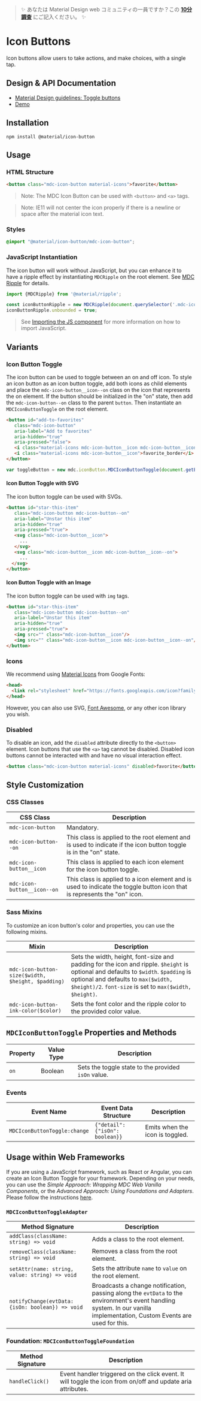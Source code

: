 <!--docs:
title: "Icon Buttons"
layout: detail
section: components
iconId: button
path: /catalog/buttons/icon-buttons/
-->

> ✨ あなたは Material Design web コミュニティの一員ですか？この <a href='https://bit.ly/materialwebsurvey'>**10分調査**</a> にご記入ください。 ✨

# Icon Buttons

<!--<div class="article__asset">
  <a class="article__asset-link"
     href="https://material-components.github.io/material-components-web-catalog/#/component/icon-button">
    <img src="{{ site.rootpath }}/images/mdc_web_screenshots/icon-toggles.png" width="20" alt="Icon buttons screenshot">
  </a>
</div>-->

Icon buttons allow users to take actions, and make choices, with a single tap.

## Design & API Documentation

<ul class="icon-list">
  <li class="icon-list-item icon-list-item--spec">
    <a href="https://material.io/go/design-buttons#toggle-button">Material Design guidelines: Toggle buttons</a>
  </li>
  <li class="icon-list-item icon-list-item--link">
    <a href="https://material-components.github.io/material-components-web-catalog/#/component/icon-button">Demo</a>
  </li>
</ul>

## Installation

```
npm install @material/icon-button
```

## Usage

### HTML Structure

```html
<button class="mdc-icon-button material-icons">favorite</button>
```

> Note: The MDC Icon Button can be used with `<button>` and `<a>` tags.

> Note: IE11 will not center the icon properly if there is a newline or space after the material icon text.

### Styles

```scss
@import "@material/icon-button/mdc-icon-button";
```

### JavaScript Instantiation

The icon button will work without JavaScript, but you can enhance it to have a ripple effect by instantiating `MDCRipple` on the root element.
See [MDC Ripple](../mdc-ripple) for details.

```js
import {MDCRipple} from '@material/ripple';

const iconButtonRipple = new MDCRipple(document.querySelector('.mdc-icon-button'));
iconButtonRipple.unbounded = true;
```

> See [Importing the JS component](../../docs/importing-js.md) for more information on how to import JavaScript.

## Variants

### Icon Button Toggle

The icon button can be used to toggle between an on and off icon. To style an icon button as an icon button toggle, add
both icons as child elements and place the `mdc-icon-button__icon--on` class on the icon that represents the on element.
If the button should be initialized in the "on" state, then add the `mdc-icon-button--on` class to the parent `button`.
Then instantiate an `MDCIconButtonToggle` on the root element.

```html
<button id="add-to-favorites"
   class="mdc-icon-button"
   aria-label="Add to favorites"
   aria-hidden="true"
   aria-pressed="false">
   <i class="material-icons mdc-icon-button__icon mdc-icon-button__icon--on">favorite</i>
   <i class="material-icons mdc-icon-button__icon">favorite_border</i>
</button>
```

```js
var toggleButton = new mdc.iconButton.MDCIconButtonToggle(document.getElementById('add-to-favorites'));
```

#### Icon Button Toggle with SVG

The icon button toggle can be used with SVGs.

```html
<button id="star-this-item"
   class="mdc-icon-button mdc-icon-button--on"
   aria-label="Unstar this item"
   aria-hidden="true"
   aria-pressed="true">
   <svg class="mdc-icon-button__icon">
     ...
   </svg>
   <svg class="mdc-icon-button__icon mdc-icon-button__icon--on">
     ...
  </svg>
</button>
```

#### Icon Button Toggle with an Image

The icon button toggle can be used with `img` tags.

```html
<button id="star-this-item"
   class="mdc-icon-button mdc-icon-button--on"
   aria-label="Unstar this item"
   aria-hidden="true"
   aria-pressed="true">
   <img src="" class="mdc-icon-button__icon"/>
   <img src="" class="mdc-icon-button__icon mdc-icon-button__icon--on"/>
</button>
```

### Icons

We recommend using [Material Icons](https://material.io/tools/icons/) from Google Fonts:

```html
<head>
  <link rel="stylesheet" href="https://fonts.googleapis.com/icon?family=Material+Icons">
</head>
```

However, you can also use SVG, [Font Awesome](https://fontawesome.com/), or any other icon library you wish.

### Disabled

To disable an icon, add the `disabled` attribute directly to the `<button>` element. Icon buttons that use the `<a>` tag
cannot be disabled. Disabled icon buttons cannot be interacted with and have no visual interaction effect.

```html
<button class="mdc-icon-button material-icons" disabled>favorite</button>
```

## Style Customization

### CSS Classes

CSS Class | Description
--- | ---
`mdc-icon-button` | Mandatory.
`mdc-icon-button--on` | This class is applied to the root element and is used to indicate if the icon button toggle is in the "on" state.
`mdc-icon-button__icon` | This class is applied to each icon element for the icon button toggle.
`mdc-icon-button__icon--on` | This class is applied to a icon element and is used to indicate the toggle button icon that is represents the "on" icon.

### Sass Mixins

To customize an icon button's color and properties, you can use the following mixins.

Mixin | Description
--- | ---
`mdc-icon-button-size($width, $height, $padding)` | Sets the width, height, font-size and padding for the icon and ripple. `$height` is optional and defaults to `$width`. `$padding` is optional and defaults to `max($width, $height)/2`. `font-size` is set to `max($width, $height)`.
`mdc-icon-button-ink-color($color)` | Sets the font color and the ripple color to the provided color value.

## `MDCIconButtonToggle` Properties and Methods

Property | Value Type | Description
--- | --- | ---
`on` | Boolean | Sets the toggle state to the provided `isOn` value.

### Events

Event Name | Event Data Structure | Description
--- | --- | ---
`MDCIconButtonToggle:change` | `{"detail": {"isOn": boolean}}` | Emits when the icon is toggled.

## Usage within Web Frameworks

If you are using a JavaScript framework, such as React or Angular, you can create an Icon Button Toggle for your framework. Depending on your needs, you can use the _Simple Approach: Wrapping MDC Web Vanilla Components_, or the _Advanced Approach: Using Foundations and Adapters_. Please follow the instructions [here](../../docs/integrating-into-frameworks.md).

### `MDCIconButtonToggleAdapter`

Method Signature | Description
--- | ---
`addClass(className: string) => void` | Adds a class to the root element.
`removeClass(className: string) => void` | Removes a class from the root element.
`setAttr(name: string, value: string) => void` | Sets the attribute `name` to `value` on the root element.
`notifyChange(evtData: {isOn: boolean}) => void` | Broadcasts a change notification, passing along the `evtData` to the environment's event handling system. In our vanilla implementation, Custom Events are used for this.

### Foundation: `MDCIconButtonToggleFoundation`

Method Signature | Description
--- | ---
`handleClick()` | Event handler triggered on the click event. It will toggle the icon from on/off and update aria attributes.

